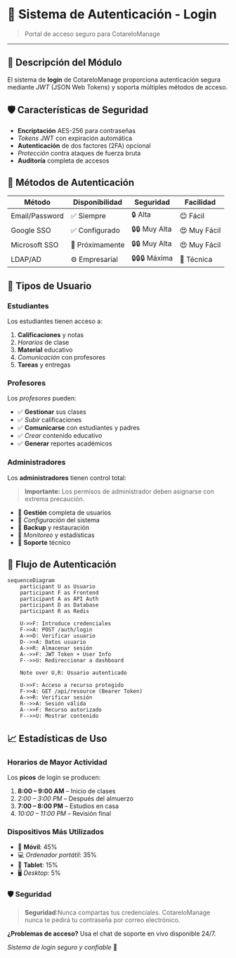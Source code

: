# 🔐 Sistema de Autenticación - Login

> Portal de acceso seguro para CotareloManage

---

## 🎯 Descripción del Módulo

El sistema de **login** de CotareloManage proporciona autenticación segura mediante *JWT* (JSON Web Tokens) y soporta múltiples métodos de acceso.

## 🛡️ Características de Seguridad

- **Encriptación** AES-256 para contraseñas
- *Tokens* JWT con expiración automática
- **Autenticación** de dos factores (2FA) opcional
- *Protección* contra ataques de fuerza bruta
- **Auditoría** completa de accesos

## 🚪 Métodos de Autenticación

| Método         | Disponibilidad  | Seguridad      | Facilidad     |
|----------------|------------------|----------------|----------------|
| Email/Password | ✅ Siempre        | 🔒 Alta         | 😊 Fácil        |
| Google SSO     | ✅ Configurado    | 🔒🔒 Muy Alta    | 😍 Muy Fácil    |
| Microsoft SSO  | 🔄 Próximamente  | 🔒🔒 Muy Alta    | 😍 Muy Fácil    |
| LDAP/AD        | ⚙️ Empresarial    | 🔒🔒🔒 Máxima     | 🤔 Técnica       |

## 👥 Tipos de Usuario

### Estudiantes

Los estudiantes tienen acceso a:

1. **Calificaciones** y notas  
2. *Horarios* de clase  
3. **Material** educativo  
4. *Comunicación* con profesores  
5. **Tareas** y entregas  

### Profesores

Los *profesores* pueden:

- ✅ **Gestionar** sus clases  
- ✅ *Subir* calificaciones  
- ✅ **Comunicarse** con estudiantes y padres  
- ✅ *Crear* contenido educativo  
- ✅ **Generar** reportes académicos  

### Administradores

Los **administradores** tienen control total:

> **Importante:** Los permisos de administrador deben asignarse con extrema precaución.

- 🔧 **Gestión** completa de usuarios  
- 🔧 *Configuración* del sistema  
- 🔧 **Backup** y restauración  
- 🔧 *Monitoreo* y estadísticas  
- 🔧 **Soporte** técnico  

## 🔄 Flujo de Autenticación

```mermaid
sequenceDiagram
    participant U as Usuario
    participant F as Frontend
    participant A as API Auth
    participant D as Database
    participant R as Redis

    U->>F: Introduce credenciales
    F->>A: POST /auth/login
    A->>D: Verificar usuario
    D-->>A: Datos usuario
    A->>R: Almacenar sesión
    A-->>F: JWT Token + User Info
    F-->>U: Redireccionar a dashboard

    Note over U,R: Usuario autenticado

    U->>F: Acceso a recurso protegido
    F->>A: GET /api/resource (Bearer Token)
    A->>R: Verificar sesión
    R-->>A: Sesión válida
    A-->>F: Recurso autorizado
    F-->>U: Mostrar contenido
```

## 📈 Estadísticas de Uso

### Horarios de Mayor Actividad

Los **picos** de login se producen:

1. **8:00 – 9:00 AM** – Inicio de clases  
2. *2:00 – 3:00 PM* – Después del almuerzo  
3. **7:00 – 8:00 PM** – Estudios en casa  
4. *10:00 – 11:00 PM* – Revisión final  

### Dispositivos Más Utilizados

- 📱 **Móvil**: 45%  
- 💻 *Ordenador portátil*: 35%  
- 📱 **Tablet**: 15%  
- 🖥️ *Desktop*: 5%  

### 🛡️ Seguridad

> **Seguridad**:Nunca compartas tus credenciales. CotareloManage nunca te pedirá tu contraseña por correo electrónico.

**¿Problemas de acceso?**  Usa el chat de soporte en vivo disponible 24/7.

*Sistema de login seguro y confiable* 🔐